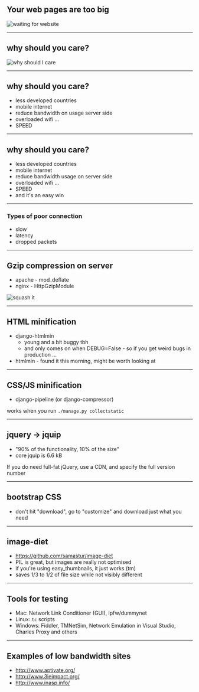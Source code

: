 ## Your web pages are too big

![waiting for website](../slow-internet-connection--300x294.jpg)

---

## why should you care?

![why should I care](../250px_Shrug.jpeg)

---

## why should you care?

- less developed countries
- mobile internet
- reduce bandwidth on usage server side
- overloaded wifi ...
- SPEED

---

## why should you care?

- less developed countries
- mobile internet
- reduce bandwidth usage on server side
- overloaded wifi ...
- SPEED
- and it's an easy win

---

### Types of poor connection

- slow
- latency
- dropped packets

---

## Gzip compression on server

- apache - mod_deflate
- nginx - HttpGzipModule

![squash it](../Orange-Crush.jpg)

---

## HTML minification

- django-htmlmin
  - young and a bit buggy tbh
  - and only comes on when DEBUG=False - so if you get weird bugs in production ...
- htmlmin - found it this morning, might be worth looking at

---

## CSS/JS minification

- django-pipeline (or django-compressor)

works when you run `./manage.py collectstatic`

---

## jquery -> jquip

- "90% of the functionality, 10% of the size"
- core jquip is 6.6 kB

If you do need full-fat jQuery, use a CDN, and specify the full version number

---

## bootstrap CSS

- don't hit "download", go to "customize" and download just what you need

---

## image-diet

- https://github.com/samastur/image-diet
- PIL is great, but images are really not optimised
- if you're using easy_thumbnails, it just works (tm)
- saves 1/3 to 1/2 of file size while not visibly different

---

## Tools for testing

- Mac: Network Link Conditioner (GUI), ipfw/dummynet
- Linux: `tc` scripts
- Windows: Fiddler, TMNetSim, Network Emulation in Visual Studio, Charles Proxy and others

---

## Examples of low bandwidth sites

- http://www.aptivate.org/
- http://www.3ieimpact.org/
- http://www.inasp.info/
